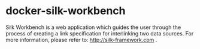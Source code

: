 # docker-silk-workbench

Silk Workbench is a web application which guides the user through the process of creating a link specification for interlinking two data sources. For more information, please refer to: http://silk-framework.com .
